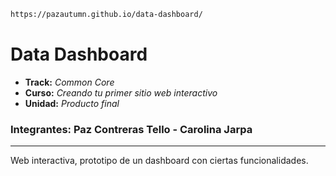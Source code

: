 ```bash
https://pazautumn.github.io/data-dashboard/
```
# Data Dashboard

* **Track:** _Common Core_
* **Curso:** _Creando tu primer sitio web interactivo_
* **Unidad:** _Producto final_

### Integrantes: Paz Contreras Tello - Carolina Jarpa
***

Web interactiva, prototipo de un dashboard con ciertas funcionalidades.
